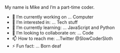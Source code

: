 My name is Mike and I’m a part-time coder.

- 🔭 I’m currently working on ... Computer
- 👀 I’m interested in: ... Tech stuff 
- 🌱 I’m currently learning: ... JavaScript and Python 
-   I’m looking to collaborate on: ... Code 
- 📫 How to reach me: ...Twitter @SlowCoderSloth 
- ⚡  Fun fact: ... Born deaf


<!---
SlowCoderSloth/SlowCoderSloth is a ✨ special ✨ repository because its `README.md` (this file) appears on your GitHub profile.
You can click the Preview link to take a look at your changes.
--->
